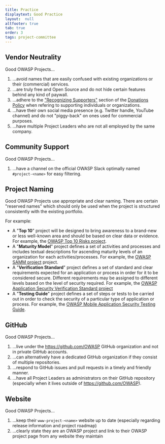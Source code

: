 ```yaml
---
title: Practice
displaytext: Good Practice
layout:  null
altfooter: true
tab: true
order: 3
tags: project-committee
---
```


## Vendor Neutrality

Good OWASP Projects...

1. ...avoid names that are easily confused with existing organizations or their (commercial) services.
2. ...are truly free and Open Source and do not hide certain features behind any kind of paywall.
3. ...adhere to the ["Recognizing Supporters"](https://owasp.org/www-policy/operational/donations#recognizing-supporters) section of the [Donations Policy](https://owasp.org/www-policy/operational/donations) when refering to supporting individuals or organizations.
4. ...have their own social media presence (e.g. Twitter handle, YouTube channel) and do not "piggy-back" on ones used for commercial purposes.
5. ...have multiple Project Leaders who are not all employed by the same company.

## Community Support

Good OWASP Projects...

1. ...have a channel on the official OWASP Slack optimally named `#project-<name>` for easy filtering.

## Project Naming

Good OWASP Projects use appropriate and clear naming. There are certain "reserved names" which should only be used when the project is structured consistently with the existing portfolio.

For example:

* A "**Top 10**" project will be designed to bring awareness to a brand-new or less well-known area and should be based on clear data or evidence. For example, the [OWASP Top 10 Risks project](https://owasp.org/www-project-top-ten/).
* A "**Maturity Model**" project defines a set of activities and processes and includes textual descriptions for ascending maturity levels of an organization for each activities/processes. For example, the [OWASP SAMM project](https://owasp.org/www-project-samm/) project.
* A "**Verification Standard**" project defines a set of standard and clear requirements expected for an application or process in order for it to be considered secure. Different requirements may be assigned to different levels based on the level of security required. For example, the [OWASP Application Security Verification Standard project](https://owasp.org/asvs)
* A "**Testing Guide**" project defines a set of steps or tests to be carried out in order to check the security of a particular type of application or process. For example, the [OWASP Mobile Application Security Testing Guide](https://owasp.org/www-project-mobile-app-security/#owasp-mastg).

## GitHub

Good OWASP Projects...

1. ...live under the <https://github.com/OWASP> GitHub organization and not in private GitHub accounts.
2. ...can alternatively have a dedicated GitHub organization if they consist of multiple repositories.
3. ...respond to GitHub issues and pull requests in a timely and friendly manner.
4. ...have all Project Leaders as administrators on their GitHub repository (especially when it lives outside of <https://github.com/OWASP>).

## Website

Good OWASP Projects...

1. ...keep their `www-project-<name>` website up to date (especially regarding release information and project roadmap)
2. ...clearly state they are an OWASP project and link to their OWASP project page from any website they maintain
